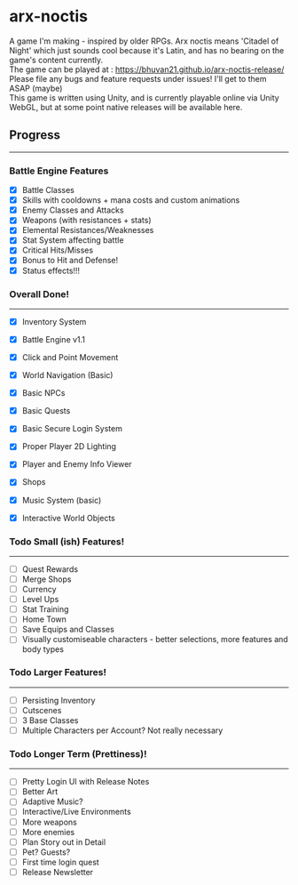 # arx-noctis
A game I'm making - inspired by older RPGs.
Arx noctis means 'Citadel of Night' which just sounds cool because it's Latin, and has no bearing on the game's content currently.  
The game can be played at : https://bhuvan21.github.io/arx-noctis-release/  
Please file any bugs and feature requests under issues! I'll get to them ASAP (maybe)  
This game is written using Unity, and is currently playable online via Unity WebGL, but at some point native releases will be available here.  


## Progress
------

### Battle Engine Features
- [X] Battle Classes
- [X] Skills with cooldowns + mana costs and custom animations
- [X] Enemy Classes and Attacks
- [X] Weapons (with resistances + stats)
- [X] Elemental Resistances/Weaknesses
- [X] Stat System affecting battle
- [X] Critical Hits/Misses
- [X] Bonus to Hit and Defense!
- [X] Status effects!!!

### Overall Done!
------
- [X] Inventory System
- [X] Battle Engine v1.1
- [X] Click and Point Movement
- [X] World Navigation (Basic)
- [X] Basic NPCs
- [X] Basic Quests
- [X] Basic Secure Login System
- [X] Proper Player 2D Lighting
- [X] Player and Enemy Info Viewer
- [X] Shops
- [X] Music System (basic)
- [X] Interactive World Objects



### Todo Small (ish) Features!
------
- [ ] Quest Rewards  
- [ ] Merge Shops  
- [ ] Currency  
- [ ] Level Ups  
- [ ] Stat Training  
- [ ] Home Town  
- [ ] Save Equips and Classes  
- [ ] Visually customiseable characters - better selections, more features and body types  

### Todo Larger Features!
------
- [ ] Persisting Inventory
- [ ] Cutscenes
- [ ] 3 Base Classes
- [ ] Multiple Characters per Account? Not really necessary  

### Todo Longer Term (Prettiness)!
------
- [ ] Pretty Login UI with Release Notes
- [ ] Better Art
- [ ] Adaptive Music?
- [ ] Interactive/Live Environments
- [ ] More weapons
- [ ] More enemies
- [ ] Plan Story out in Detail
- [ ] Pet? Guests?
- [ ] First time login quest
- [ ] Release Newsletter
